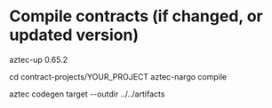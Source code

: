 # Compile contracts (if changed, or updated version)

aztec-up 0.65.2

cd contract-projects/YOUR_PROJECT
aztec-nargo compile

aztec codegen target --outdir ../../artifacts
